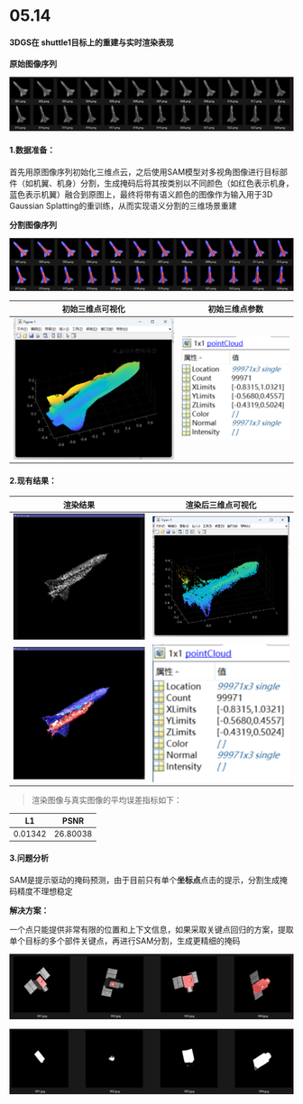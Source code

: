 # 05.14

#### 3DGS在 shuttle1目标上的重建与实时渲染表现

**原始图像序列**

![image-20250514105900681](05.14.assets/image-20250514105900681.png)

#### **1.数据准备：**

​	首先用原图像序列初始化三维点云，之后使用SAM模型对多视角图像进行目标部件（如机翼、机身）分割，生成掩码后将其按类别以不同颜色（如红色表示机身，蓝色表示机翼）融合到原图上，最终将带有语义颜色的图像作为输入用于3D Gaussian Splatting的重训练，从而实现语义分割的三维场景重建

**分割图像序列**

![image-20250514110534826](05.14.assets/image-20250514110534826.png)

| 初始三维点可视化                                             | 初始三维点参数                                               |
| ------------------------------------------------------------ | ------------------------------------------------------------ |
| <img src="05.14.assets/image-20250514104807625.png" alt="image-20250514104807625" style="zoom: 50%;" /> | ![image-20250514105439983](05.14.assets/image-20250514105439983.png) |

#### 2.现有结果：

| 渲染结果                                                     | 渲染后三维点可视化                                           |
| ------------------------------------------------------------ | ------------------------------------------------------------ |
| <img src="05.14.assets/image-20250514111433308.png" alt="image-20250514111433308" style="zoom:50%;" /> | <img src="05.14.assets/image-20250514101050577.png" alt="image-20250514101050577" style="zoom:50%;" /> |
| <img src="05.14.assets/image-20250514111053330.png" alt="image-20250514111053330" style="zoom:50%;" /> | <img src="05.14.assets/image-20250514111210214.png" alt="image-20250514111210214" style="zoom:150%;" /> |

> 渲染图像与真实图像的平均误差指标如下：

|   L1    |   PSNR   |
| :-----: | :------: |
| 0.01342 | 26.80038 |

#### 3.问题分析

SAM是提示驱动的掩码预测，由于目前只有单个**坐标点**点击的提示，分割生成掩码精度不理想稳定

**解决方案：**

一个点只能提供非常有限的位置和上下文信息，如果采取关键点回归的方案，提取单个目标的多个部件关键点，再进行SAM分割，生成更精细的掩码

![image-20250514124317483](05.14.assets/image-20250514124317483.png)

![image-20250514124951826](05.14.assets/image-20250514124951826.png)